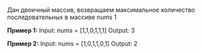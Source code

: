 Дан двоичный массив, возвращаем максимальное количество последовательных в массиве nums 1

**Пример 1:**
Input: nums = [1,1,0,1,1,1]   Output: 3

**Пример 2:**
Input: nums = [1,0,1,1,0,1]   Output: 2
